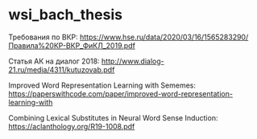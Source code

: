 # wsi_bach_thesis


Требования по ВКР: https://www.hse.ru/data/2020/03/16/1565283290/Правила%20КР-ВКР_ФиКЛ_2019.pdf

Статья АК на диалог 2018: http://www.dialog-21.ru/media/4311/kutuzovab.pdf

Improved Word Representation Learning with Sememes: https://paperswithcode.com/paper/improved-word-representation-learning-with

Combining Lexical Substitutes in Neural Word Sense Induction: https://aclanthology.org/R19-1008.pdf



